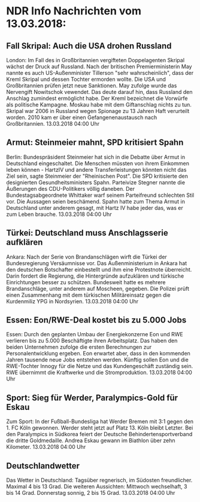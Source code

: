 # NDR Info Nachrichten vom 13.03.2018:


## Fall Skripal: Auch die USA drohen Russland
London: Im Fall des in Großbritannien vergifteten Doppelagenten Skripal wächst der Druck auf Russland. Nach der britischen Premierministerin May nannte es auch US-Außenminister Tillerson "sehr wahrscheinlich", dass der Kreml Skripal und dessen Tochter ermorden wollte. Die USA und Großbritannien prüfen jetzt neue Sanktionen. May zufolge wurde das Nervengift Nowitschok vewendet. Das deute darauf hin, dass Russland den Anschlag zumindest ermöglicht habe. Der Kreml bezeichnet die Vorwürfe als politische Kampagne. Moskau habe mit dem Giftanschlag nichts zu tun. Skripal war 2006 in Russland wegen Spionage zu 13 Jahren Haft verurteilt worden. 2010 kam er über einen Gefangenenaustausch nach Großbritannien. 13.03.2018 04:00 Uhr 

## Armut: Steinmeier mahnt, SPD kritisiert Spahn
Berlin: Bundespräsident Steinmeier hat sich in die Debatte über Armut in Deutschland eingeschaltet. Die Menschen müssten von ihrem Einkommen leben können - HartzIV und andere Transferleistungen könnten nicht das Ziel sein, sagte Steinmeier der "Rheinischen Post". Die SPD kritisierte den designierten Gesundheitsministers Spahn. Parteivize Stegner nannte die Äußerungen des CDU-Politikers völlig daneben. Der Bundestagsabgeordnete Whittaker warf seinem Parteifreund schlechten Stil vor. Die Aussagen seien beschämend. Spahn hatte zum Thema Armut in Deutschland unter anderem gesagt, mit Hartz IV habe jeder das, was er zum Leben brauche. 13.03.2018 04:00 Uhr 

## Türkei: Deutschland muss Anschlagsserie aufklären
Ankara: Nach der Serie von Brandanschlägen wirft die Türkei der Bundesregierung Versäumnisse vor. Das Außenministerium in Ankara hat den deutschen Botschafter einbestellt und ihm eine Protestnote überreicht. Darin fordert die Regierung, die Hintergründe aufzuklären und türkische Einrichtungen besser zu schützen. Bundesweit hatte es mehrere Brandanschläge, unter anderem auf Moscheen, gegeben. Die Polizei prüft einen Zusammenhang mit dem türkischen Militäreinsatz gegen die Kurdenmiliz YPG in Nordsyrien. 13.03.2018 04:00 Uhr 

## Essen: Eon/RWE-Deal kostet bis zu 5.000 Jobs
Essen: Durch den geplanten Umbau der Energiekonzerne Eon und RWE verlieren bis zu 5.000 Beschäftigte ihren Arbeitsplatz. Das haben den beiden Unternehmen zufolge die ersten Berechnungen zur Personalentwicklung ergeben. Eon erwartet aber, dass in den kommenden Jahren
tausende neue Jobs entstehen werden. Künftig sollen Eon und die RWE-Tochter Innogy für die Netze und das Kundengeschäft zuständig sein. RWE übernimmt die Kraftwerke und die Stromproduktion. 13.03.2018 04:00 Uhr 

## Sport: Sieg für Werder, Paralympics-Gold für Eskau
Zum Sport: In der Fußball-Bundesliga hat Werder Bremen mit 3:1 gegen den 1. FC Köln gewonnen. Werder steht jetzt auf Platz 13. Köln bleibt Letzter. Bei den Paralympics in Südkorea feiert der Deutsche Behindertensportverband die dritte Goldmedaille. Andrea Eskau gewann im Biathlon über zehn Kilometer. 13.03.2018 04:00 Uhr 

## Deutschlandwetter
Das Wetter in Deutschland: Tagsüber regnerisch, im Südosten freundlicher. Maximal 4 bis 13 Grad. Die weiteren Aussichten:
Mittwoch wechselhaft, 3 bis 14 Grad. Donnerstag sonnig, 2 bis 15 Grad. 13.03.2018 04:00 Uhr 
